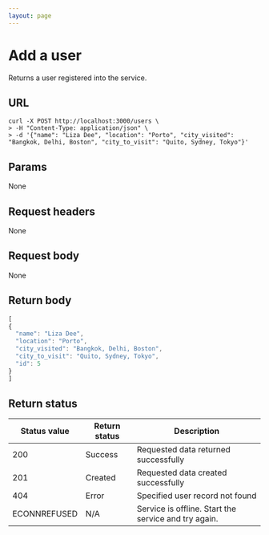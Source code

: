```yaml
---
layout: page
---
```


# Add a user

Returns a user registered into the service.

## URL

```shell
curl -X POST http://localhost:3000/users \
> -H "Content-Type: application/json" \
> -d '{"name": "Liza Dee", "location": "Porto", "city_visited": "Bangkok, Delhi, Boston", "city_to_visit": "Quito, Sydney, Tokyo"}'
```

## Params

None

## Request headers

None

## Request body

None

## Return body

```js
[
{
  "name": "Liza Dee",
  "location": "Porto",
  "city_visited": "Bangkok, Delhi, Boston",
  "city_to_visit": "Quito, Sydney, Tokyo",
  "id": 5
}
]
```

## Return status

| Status value | Return status | Description |
| ------------- | ----------- | ----------- |
| 200 | Success | Requested data returned successfully |
| 201 | Created | Requested data created successfully |
| 404 | Error | Specified user record not found |
|  ECONNREFUSED | N/A | Service is offline. Start the service and try again. |
